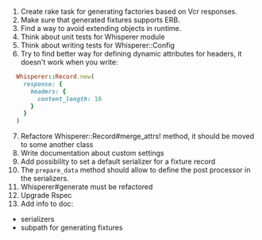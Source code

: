 1. Create rake task for generating factories based on Vcr responses.
2. Make sure that generated fixtures supports ERB.
3. Find a way to avoid extending objects in runtime.
4. Think about unit tests for Whisperer module
5. Think about writing tests for Whisperer::Config
6. Try to find better way for defining dynamic attributes for headers, it doesn't work when you write:

```ruby
  Whisperer::Record.new(
    response: {
      headers: {
        content_length: 10
      }
    }
  )
```

7. Refactore Whisperer::Record#merge_attrs! method, it should be moved to some another class
8. Write documentation about custom settings
9. Add possibility to set a default serializer for a fixture record
10. The `prepare_data` method should allow to define the post processor in the serializers.
11. Whisperer#generate must be refactored
12. Upgrade Rspec
13. Add info to doc:
  - serializers
  - subpath for generating fixtures